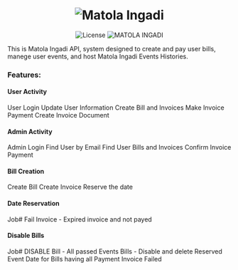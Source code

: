 <h1 align="center">
  <img alt="Matola Ingadi" title="Matola Ingadi" src=".github/baner.png" />
</h1>

<p align="center">
  <img alt="License" src="https://img.shields.io/static/v1?label=license&message=MIT&color=007D59&labelColor=01032C">

 <img src="https://img.shields.io/static/v1?label=MATOLA_INGADI&message=1.0.0&color=007D59&labelColor=01032C" alt="MATOLA INGADI" />
</p>


This is Matola Ingadi API, system designed to create and pay user bills, manege user events, and host Matola Ingadi Events Histories. 

### Features: 

#### User Activity
User Login
Update User Information
Create Bill and Invoices
Make Invoice Payment
Create Invoice Document

#### Admin Activity
Admin Login
Find User by Email
Find User Bills and Invoices
Confirm Invoice Payment


#### Bill Creation
Create Bill 
Create Invoice
Reserve the date 
  

#### Date Reservation
Job# Fail Invoice
    - Expired invoice and not payed

#### Disable Bills
Job# DISABLE Bill
    - All passed Events Bills
    - Disable and delete Reserved Event Date for Bills having all Payment Invoice Failed 

